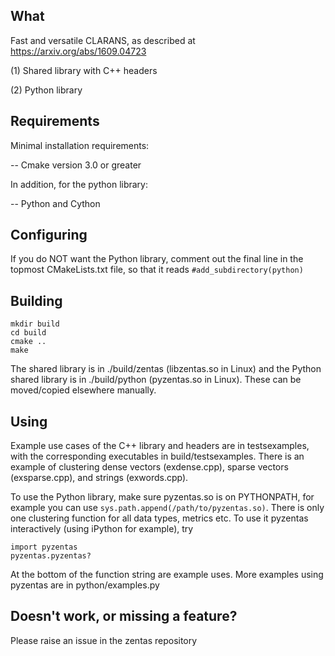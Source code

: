 What
-------------------------------------------
Fast and versatile CLARANS, as described at https://arxiv.org/abs/1609.04723

(1) Shared library with C++ headers

(2) Python library

Requirements
-------------------------------------------
Minimal installation requirements:

-- Cmake version 3.0 or greater


In addition, for the python library:

-- Python and Cython


Configuring
-------------------------------------------
If you do NOT want the Python library, comment out the final line in the topmost CMakeLists.txt file, so that it reads
`#add_subdirectory(python)`


Building
-------------------------------------------

```
mkdir build
cd build
cmake ..
make 
``` 


The shared library is in ./build/zentas (libzentas.so in Linux) and the Python shared library is in ./build/python (pyzentas.so in Linux). These can be moved/copied elsewhere manually. 


Using
-------------------------------------------
Example use cases of the C++ library and headers are in testsexamples, with the corresponding executables in build/testsexamples. There is an example of clustering dense vectors (exdense.cpp), sparse vectors (exsparse.cpp), and strings (exwords.cpp).

To use the Python library, make sure pyzentas.so is on PYTHONPATH, for example you can use `sys.path.append(/path/to/pyzentas.so)`. There is only one clustering function for all data types, metrics etc. To use it pyzentas interactively (using iPython for example), try

```
import pyzentas
pyzentas.pyzentas?
```

At the bottom of the function string are example uses. More examples using pyzentas are in python/examples.py


Doesn't work, or missing a feature?
-------------------------------------------
Please raise an issue in the zentas repository
